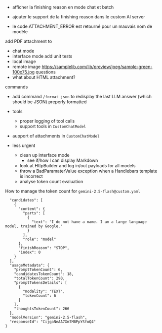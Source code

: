 - afficher la finishing reason en mode chat et batch
- ajouter le support de la finishing reason dans le custom AI server

- le code ATTACHMENT_ERROR est retourné pour un mauvais nom de modèle


add PDF attachment to
- chat mode
- interface mode
add unit tests
- local image
- remote image https://samplelib.com/lib/preview/jpeg/sample-green-100x75.jpg 
questions
- what about HTML attachment?

commands
- add command `/format json` to redisplay the last LLM answer (which should be JSON) preperly formatted

- tools
  - proper logging of tool calls
  - support tools in `CustomChatModel`

- aupport of attachments in `CustomChatModel`

- less urgent
  - clean up interface mode
    - see if/how I can display Markdown
  - look at HttpBuilder and log in/out payloads for all models
  - throw a BadParamaterValue exception when a Handlebars template is incorrect
  - analyse token count evaluation

How to manage the token count for `gemini-2.5-flash@custom.yaml`
```
  "candidates": [
    {
      "content": {
        "parts": [
          {
            "text": "I do not have a name. I am a large language model, trained by Google."
          }
        ],
        "role": "model"
      },
      "finishReason": "STOP",
      "index": 0
    }
  ],
  "usageMetadata": {
    "promptTokenCount": 6,
    "candidatesTokenCount": 18,
    "totalTokenCount": 290,
    "promptTokensDetails": [
      {
        "modality": "TEXT",
        "tokenCount": 6
      }
    ],
    "thoughtsTokenCount": 266
  },
  "modelVersion": "gemini-2.5-flash",
  "responseId": "CijgaNeAA7Xm7M8PpYSfoQ4"
}
```
